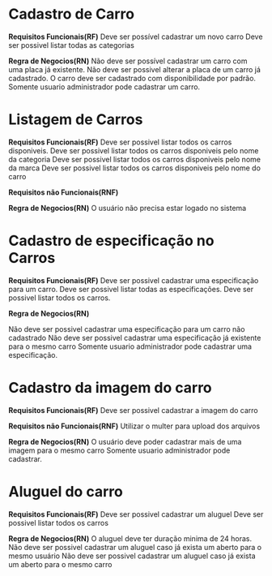 # Cadastro de Carro

**Requisitos Funcionais(RF)**
Deve ser possível cadastrar um novo carro
Deve ser possivel listar todas as categorias

**Regra de Negocios(RN)**
Não deve ser possível cadastrar um carro com uma placa já existente.
Não deve ser possivel alterar a placa de um carro já cadastrado.
O carro deve ser cadastrado com disponibilidade por padrão.
Somente usuario administrador pode cadastrar um carro.

# Listagem de Carros

**Requisitos Funcionais(RF)**
Deve ser possivel listar todos os carros disponiveis.
Deve ser possivel listar todos os carros disponiveis pelo nome da categoria
Deve ser possivel listar todos os carros disponiveis pelo nome da marca
Deve ser possivel listar todos os carros disponiveis pelo nome do carro

**Requisitos não Funcionais(RNF)**

**Regra de Negocios(RN)**
O usuário não precisa estar logado no sistema 

# Cadastro de especificação no Carros

**Requisitos Funcionais(RF)**
Deve ser possivel cadastrar uma especificação para um carro.
Deve ser possivel listar todas as especificações.
Deve ser possivel listar todos os carros.

**Regra de Negocios(RN)**

Não deve ser possivel cadastrar uma especificação para um carro não cadastrado
Não deve ser possivel cadastrar uma especificação já existente para o mesmo carro
Somente usuario administrador pode cadastrar uma especificação.

# Cadastro da imagem do carro

**Requisitos Funcionais(RF)**
Deve ser possivel cadastrar a imagem do carro

**Requisitos não Funcionais(RNF)**
Utilizar o multer para upload dos arquivos

**Regra de Negocios(RN)**
O usuário deve poder cadastrar mais de uma imagem para o mesmo carro
Somente usuario administrador pode cadastrar.

# Aluguel do carro

**Requisitos Funcionais(RF)**
Deve ser possivel cadastrar um aluguel
Deve ser possivel listar todos os carros


**Regra de Negocios(RN)**
O aluguel deve ter duração minima de 24 horas.
Não deve ser possivel cadastrar um aluguel caso já exista um aberto para o mesmo usuário
Não deve ser possivel cadastrar um aluguel caso já exista um aberto para o mesmo carro
